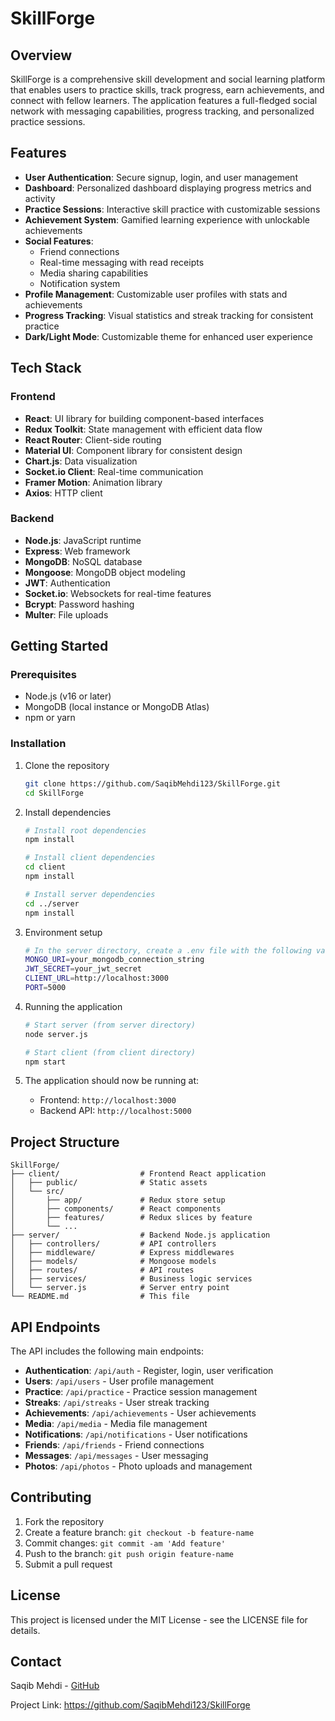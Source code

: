 # SkillForge


## Overview

SkillForge is a comprehensive skill development and social learning platform that enables users to practice skills, track progress, earn achievements, and connect with fellow learners. The application features a full-fledged social network with messaging capabilities, progress tracking, and personalized practice sessions.

## Features

- **User Authentication**: Secure signup, login, and user management
- **Dashboard**: Personalized dashboard displaying progress metrics and activity
- **Practice Sessions**: Interactive skill practice with customizable sessions
- **Achievement System**: Gamified learning experience with unlockable achievements 
- **Social Features**:
  - Friend connections
  - Real-time messaging with read receipts
  - Media sharing capabilities
  - Notification system
- **Profile Management**: Customizable user profiles with stats and achievements
- **Progress Tracking**: Visual statistics and streak tracking for consistent practice
- **Dark/Light Mode**: Customizable theme for enhanced user experience

## Tech Stack

### Frontend
- **React**: UI library for building component-based interfaces
- **Redux Toolkit**: State management with efficient data flow
- **React Router**: Client-side routing
- **Material UI**: Component library for consistent design
- **Chart.js**: Data visualization
- **Socket.io Client**: Real-time communication
- **Framer Motion**: Animation library
- **Axios**: HTTP client

### Backend
- **Node.js**: JavaScript runtime
- **Express**: Web framework
- **MongoDB**: NoSQL database
- **Mongoose**: MongoDB object modeling
- **JWT**: Authentication
- **Socket.io**: Websockets for real-time features
- **Bcrypt**: Password hashing
- **Multer**: File uploads

## Getting Started

### Prerequisites
- Node.js (v16 or later)
- MongoDB (local instance or MongoDB Atlas)
- npm or yarn

### Installation

1. Clone the repository
   ```bash
   git clone https://github.com/SaqibMehdi123/SkillForge.git
   cd SkillForge
   ```

2. Install dependencies
   ```bash
   # Install root dependencies
   npm install
   
   # Install client dependencies
   cd client
   npm install
   
   # Install server dependencies
   cd ../server
   npm install
   ```

3. Environment setup
   ```bash
   # In the server directory, create a .env file with the following variables:
   MONGO_URI=your_mongodb_connection_string
   JWT_SECRET=your_jwt_secret
   CLIENT_URL=http://localhost:3000
   PORT=5000
   ```

4. Running the application
   ```bash
   # Start server (from server directory)
   node server.js
   
   # Start client (from client directory)
   npm start
   ```

5. The application should now be running at:
   - Frontend: `http://localhost:3000`
   - Backend API: `http://localhost:5000`

## Project Structure

```
SkillForge/
├── client/                  # Frontend React application
│   ├── public/              # Static assets
│   └── src/
│       ├── app/             # Redux store setup
│       ├── components/      # React components
│       ├── features/        # Redux slices by feature
│       └── ...
├── server/                  # Backend Node.js application
│   ├── controllers/         # API controllers
│   ├── middleware/          # Express middlewares
│   ├── models/              # Mongoose models
│   ├── routes/              # API routes
│   ├── services/            # Business logic services
│   └── server.js            # Server entry point
└── README.md                # This file
```

## API Endpoints

The API includes the following main endpoints:

- **Authentication**: `/api/auth` - Register, login, user verification
- **Users**: `/api/users` - User profile management
- **Practice**: `/api/practice` - Practice session management
- **Streaks**: `/api/streaks` - User streak tracking
- **Achievements**: `/api/achievements` - User achievements
- **Media**: `/api/media` - Media file management
- **Notifications**: `/api/notifications` - User notifications
- **Friends**: `/api/friends` - Friend connections
- **Messages**: `/api/messages` - User messaging
- **Photos**: `/api/photos` - Photo uploads and management

## Contributing

1. Fork the repository
2. Create a feature branch: `git checkout -b feature-name`
3. Commit changes: `git commit -am 'Add feature'`
4. Push to the branch: `git push origin feature-name`
5. Submit a pull request

## License

This project is licensed under the MIT License - see the LICENSE file for details.

## Contact

Saqib Mehdi - [GitHub](https://github.com/SaqibMehdi123)

Project Link: https://github.com/SaqibMehdi123/SkillForge 
